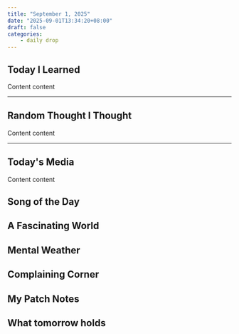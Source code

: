 ```yaml
---
title: "September 1, 2025"
date: "2025-09-01T13:34:20+08:00"
draft: false
categories: 
    - daily drop
---
```


## Today I Learned  
Content content
 
---

## Random Thought I Thought
Content content

---
## Today's Media
Content content

## Song of the Day

## A Fascinating World

## Mental Weather

## Complaining Corner

## My Patch Notes

## What tomorrow holds
